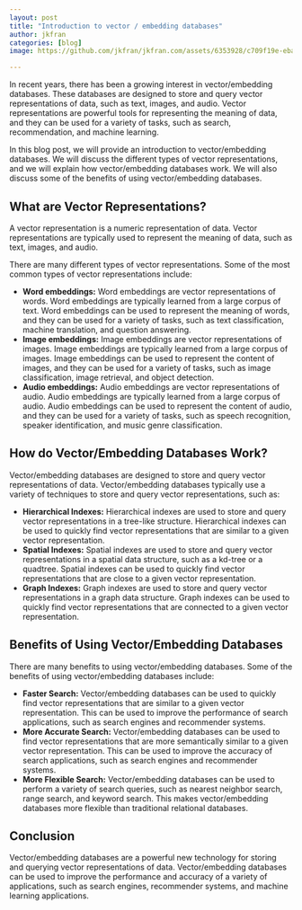 ```yaml
---
layout: post
title: "Introduction to vector / embedding databases"
author: jkfran
categories: [blog]
image: https://github.com/jkfran/jkfran.com/assets/6353928/c709f19e-ebab-49a1-a5f1-6a13475d5f33

---
```


In recent years, there has been a growing interest in vector/embedding databases. These databases are designed to store and query vector representations of data, such as text, images, and audio. Vector representations are powerful tools for representing the meaning of data, and they can be used for a variety of tasks, such as search, recommendation, and machine learning.

In this blog post, we will provide an introduction to vector/embedding databases. We will discuss the different types of vector representations, and we will explain how vector/embedding databases work. We will also discuss some of the benefits of using vector/embedding databases.

## What are Vector Representations?

A vector representation is a numeric representation of data. Vector representations are typically used to represent the meaning of data, such as text, images, and audio.

There are many different types of vector representations. Some of the most common types of vector representations include:

* **Word embeddings:** Word embeddings are vector representations of words. Word embeddings are typically learned from a large corpus of text. Word embeddings can be used to represent the meaning of words, and they can be used for a variety of tasks, such as text classification, machine translation, and question answering.
* **Image embeddings:** Image embeddings are vector representations of images. Image embeddings are typically learned from a large corpus of images. Image embeddings can be used to represent the content of images, and they can be used for a variety of tasks, such as image classification, image retrieval, and object detection.
* **Audio embeddings:** Audio embeddings are vector representations of audio. Audio embeddings are typically learned from a large corpus of audio. Audio embeddings can be used to represent the content of audio, and they can be used for a variety of tasks, such as speech recognition, speaker identification, and music genre classification.

## How do Vector/Embedding Databases Work?

Vector/embedding databases are designed to store and query vector representations of data. Vector/embedding databases typically use a variety of techniques to store and query vector representations, such as:

* **Hierarchical Indexes:** Hierarchical indexes are used to store and query vector representations in a tree-like structure. Hierarchical indexes can be used to quickly find vector representations that are similar to a given vector representation.
* **Spatial Indexes:** Spatial indexes are used to store and query vector representations in a spatial data structure, such as a kd-tree or a quadtree. Spatial indexes can be used to quickly find vector representations that are close to a given vector representation.
* **Graph Indexes:** Graph indexes are used to store and query vector representations in a graph data structure. Graph indexes can be used to quickly find vector representations that are connected to a given vector representation.

## Benefits of Using Vector/Embedding Databases

There are many benefits to using vector/embedding databases. Some of the benefits of using vector/embedding databases include:

* **Faster Search:** Vector/embedding databases can be used to quickly find vector representations that are similar to a given vector representation. This can be used to improve the performance of search applications, such as search engines and recommender systems.
* **More Accurate Search:** Vector/embedding databases can be used to find vector representations that are more semantically similar to a given vector representation. This can be used to improve the accuracy of search applications, such as search engines and recommender systems.
* **More Flexible Search:** Vector/embedding databases can be used to perform a variety of search queries, such as nearest neighbor search, range search, and keyword search. This makes vector/embedding databases more flexible than traditional relational databases.

## Conclusion

Vector/embedding databases are a powerful new technology for storing and querying vector representations of data. Vector/embedding databases can be used to improve the performance and accuracy of a variety of applications, such as search engines, recommender systems, and machine learning applications.
